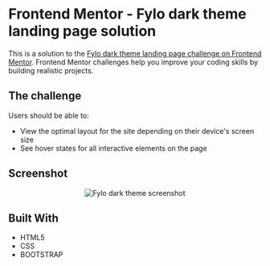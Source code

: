 

# Frontend Mentor - Fylo dark theme landing page solution

This is a solution to the [Fylo dark theme landing page challenge on Frontend Mentor](https://www.frontendmentor.io/challenges/manage-landing-page-SLXqC6P5). Frontend Mentor challenges help you improve your coding skills by building realistic projects. 


## The challenge

Users should be able to:

- View the optimal layout for the site depending on their device's screen size
- See hover states for all interactive elements on the page

## Screenshot

<p align="center">
  <img width="auto" src="https://user-images.githubusercontent.com/74991230/174600436-8b857051-e7e6-405b-8797-54a57fbc4072.png" alt="Fylo dark theme screenshot" />
</p>


## Built With

 - HTML5
 - CSS
 - BOOTSTRAP
 
